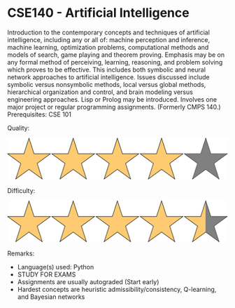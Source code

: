 # CSE140 - Artificial Intelligence

Introduction to the contemporary concepts and techniques of artificial intelligence, including any or all of: machine perception and inference, machine learning, optimization problems, computational methods and models of search, game playing and theorem proving. Emphasis may be on any formal method of perceiving, learning, reasoning, and problem solving which proves to be effective. This includes both symbolic and neural network approaches to artificial intelligence. Issues discussed include symbolic versus nonsymbolic methods, local versus global methods, hierarchical organization and control, and brain modeling versus engineering approaches. Lisp or Prolog may be introduced. Involves one major project or regular programming assignments. (Formerly CMPS 140.) Prerequisites: CSE 101

Quality:

![](../Media/4star.png)

Difficulty:

![](../Media/4_5star.png)

Remarks:

- Language(s) used: Python
- STUDY FOR EXAMS
- Assignments are usually autograded (Start early)
- Hardest concepts are heuristic admissibility/consistency, Q-learning, and Bayesian networks